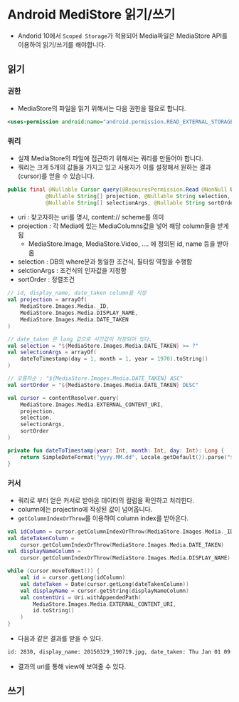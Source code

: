 # Android MediStore 읽기/쓰기

- Andorid 10에서 `Scoped Storage`가 적용되어 Media파일은 MediaStore API를 이용하여 읽기/쓰기를 해야합니다.

## 읽기

### 권한

- MediaStore의 파일을 읽기 위해서는 다음 권한을 필요로 합니다.

```xml
<uses-permission android:name="android.permission.READ_EXTERNAL_STORAGE" />
```

### 쿼리

- 실제 MediaStore의 파일에 접근하기 위해서는 쿼리를 만들어야 합니다.
- 쿼리는 크게 5개의 값들을 가지고 있고 사용자가 이를 설정해서 원하는 결과(cursor)를 얻을 수 있습니다.

```java
public final @Nullable Cursor query(@RequiresPermission.Read @NonNull Uri uri,
            @Nullable String[] projection, @Nullable String selection,
            @Nullable String[] selectionArgs, @Nullable String sortOrder)
```

- uri : 찾고자하는 uri를 명시, content:// scheme를 의미
- projection : 각 Media에 있는 MediaColumns값을 넣어 해당 column들을 받게 됨
  - MediaStore.Image, MediaStore.Video, .... 에 정의된 id, name 등을 받아옴
- selection : DB의 where문과 동일한 조건식, 필터링 역할을 수행함
- selctionArgs : 조건식의 인자값을 지정함
- sortOrder : 정렬조건

```kotlin
// id, display_name, date_taken column을 지정
val projection = arrayOf(
    MediaStore.Images.Media._ID,
    MediaStore.Images.Media.DISPLAY_NAME,
    MediaStore.Images.Media.DATE_TAKEN
)

// date_taken 은 long 값으로 시간값이 저장되어 있다.
val selection = "${MediaStore.Images.Media.DATE_TAKEN} >= ?"
val selectionArgs = arrayOf(
    dateToTimestamp(day = 1, month = 1, year = 1970).toString()
)

// 오름차순 : "${MediaStore.Images.Media.DATE_TAKEN} ASC"
val sortOrder = "${MediaStore.Images.Media.DATE_TAKEN} DESC"

val cursor = contentResolver.query(
    MediaStore.Images.Media.EXTERNAL_CONTENT_URI,
    projection,
    selection,
    selectionArgs,
    sortOrder
)

private fun dateToTimestamp(year: Int, month: Int, day: Int): Long {
    return SimpleDateFormat("yyyy.MM.dd", Locale.getDefault()).parse("$year.$month.$day")?.time ?: 0
}
```

### 커서

- 쿼리로 부터 얻은 커서로 받아온 데이터의 컬럼을 확인하고 처리한다.
- column에는 projectino에 작성된 값이 넘어옵니다.
- `getColumnIndexOrThrow`를 이용하여 column index를 받아온다.

```kotlin
val idColumn = cursor.getColumnIndexOrThrow(MediaStore.Images.Media._ID)
val dateTakenColumn =
    cursor.getColumnIndexOrThrow(MediaStore.Images.Media.DATE_TAKEN)
val displayNameColumn =
    cursor.getColumnIndexOrThrow(MediaStore.Images.Media.DISPLAY_NAME)

while (cursor.moveToNext()) {
    val id = cursor.getLong(idColumn)
    val dateTaken = Date(cursor.getLong(dateTakenColumn))
    val displayName = cursor.getString(displayNameColumn)
    val contentUri = Uri.withAppendedPath(
        MediaStore.Images.Media.EXTERNAL_CONTENT_URI,
        id.toString()
    )
}
```
- 다음과 같은 결과를 받을 수 있다.

```tex
id: 2830, display_name: 20150329_190719.jpg, date_taken: Thu Jan 01 09:00:00 GMT+09:00 1970, content_uri: content://media/external/images/media/2830
```

- 결과의 uri를 통해 view에 보여줄 수 있다.

## 쓰기
